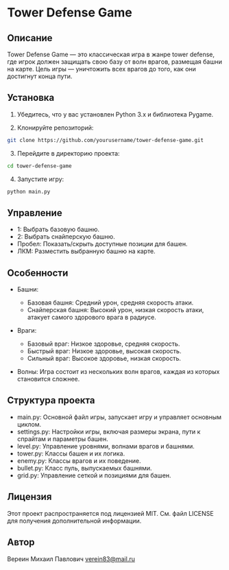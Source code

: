 # Tower Defense Game

## Описание

Tower Defense Game — это классическая игра в жанре tower defense, где игрок должен защищать свою базу от волн врагов, размещая башни на карте. Цель игры — уничтожить всех врагов до того, как они достигнут конца пути.

## Установка

1. Убедитесь, что у вас установлен Python 3.x и библиотека Pygame.

2. Клонируйте репозиторий:
```bash
git clone https://github.com/yourusername/tower-defense-game.git
```

3. Перейдите в директорию проекта:
```bash
cd tower-defense-game
```

4. Запустите игру:
```bash
python main.py
```

## Управление
- 1: Выбрать базовую башню.
- 2: Выбрать снайперскую башню.
- Пробел: Показать/скрыть доступные позиции для башен.
- ЛКМ: Разместить выбранную башню на карте.

## Особенности
- Башни:
  - Базовая башня: Средний урон, средняя скорость атаки.
  - Снайперская башня: Высокий урон, низкая скорость атаки, атакует самого здорового врага в радиусе.

- Враги:
  - Базовый враг: Низкое здоровье, средняя скорость.
  - Быстрый враг: Низкое здоровье, высокая скорость.
  - Сильный враг: Высокое здоровье, низкая скорость.
- Волны: Игра состоит из нескольких волн врагов, каждая из которых становится сложнее.

## Структура проекта
- main.py: Основной файл игры, запускает игру и управляет основным циклом.
- settings.py: Настройки игры, включая размеры экрана, пути к спрайтам и параметры башен.
- level.py: Управление уровнями, волнами врагов и башнями.
- tower.py: Классы башен и их логика.
- enemy.py: Классы врагов и их поведение.
- bullet.py: Класс пуль, выпускаемых башнями.
- grid.py: Управление сеткой и позициями для башен.

## Лицензия
Этот проект распространяется под лицензией MIT. См. файл LICENSE для получения дополнительной информации.

## Автор
Вереин Михаил Павлович 
verein83@mail.ru